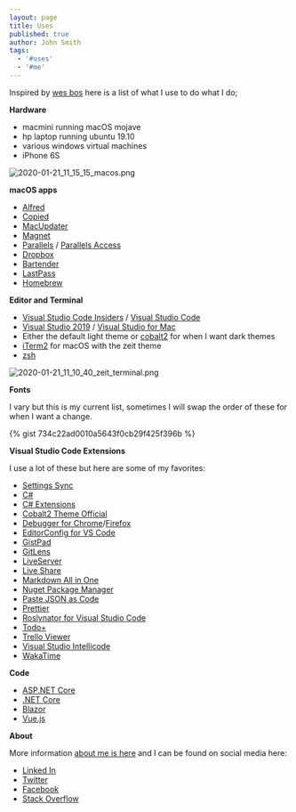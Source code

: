 ```yaml
---
layout: page
title: Uses
published: true
author: John Smith
tags:
  - '#uses'
  - '#me'
---
```


Inspired by [wes bos](https://wesbos.com/uses/) here is a list of what I use to do what I do;

**Hardware**

- macmini running macOS mojave
- hp laptop running ubuntu 19.10
- various windows virtual machines
- iPhone 6S

![2020-01-21_11_15_15_macos.png]({{site.baseurl}}/media/2020-01-21_11_15_15_macos.png)


**macOS apps**

- [Alfred](https://www.alfredapp.com/)
- [Copied](https://copiedapp.com/)
- [MacUpdater](https://www.corecode.io/macupdater/)
- [Magnet](https://magnet.crowdcafe.com/)
- [Parallels](https://www.parallels.com/) / [Parallels Access](https://www.parallels.com/products/access/)
- [Dropbox](https://www.dropbox.com/desktop)
- [Bartender](https://www.macbartender.com/)
- [LastPass](http://lastpass.com/)
- [Homebrew](https://brew.sh/)

**Editor and Terminal**

- [Visual Studio Code Insiders](https://code.visualstudio.com/insiders/) / [Visual Studio Code](https://code.visualstudio.com)
- [Visual Studio 2019](https://visualstudio.microsoft.com) / [Visual Studio for Mac](https://visualstudio.microsoft.com/vs/mac/)
- Either the default light theme or [cobalt2](https://github.com/wesbos/cobalt2-vscode) for when I want dark themes
- [iTerm2](https://iterm2.com) for macOS with the zeit theme
- [zsh](https://ohmyz.sh)

![2020-01-21_11_10_40_zeit_terminal.png]({{site.baseurl}}/media/2020-01-21_11_10_40_zeit_terminal.png)


**Fonts**

I vary but this is my current list, sometimes I will swap the order of these for when I want a change.

{% gist 734c22ad0010a5643f0cb29f425f396b %}


**Visual Studio Code Extensions**

I use a lot of these but here are some of my favorites:

- [Settings Sync](https://marketplace.visualstudio.com/items?itemName=Shan.code-settings-sync)
- [C#](https://marketplace.visualstudio.com/items?itemName=ms-vscode.csharp)
- [C# Extensions](https://marketplace.visualstudio.com/items?itemName=jchannon.csharpextensions)
- [Cobalt2 Theme Official](https://marketplace.visualstudio.com/items?itemName=wesbos.theme-cobalt2)
- [Debugger for Chrome](https://marketplace.visualstudio.com/items?itemName=msjsdiag.debugger-for-chrome)/[Firefox](https://marketplace.visualstudio.com/items?itemName=firefox-devtools.vscode-firefox-debug)
- [EditorConfig for VS Code](https://marketplace.visualstudio.com/items?itemName=EditorConfig.EditorConfig)
- [GistPad](https://marketplace.visualstudio.com/items?itemName=vsls-contrib.gistfs)
- [GitLens](https://marketplace.visualstudio.com/items?itemName=eamodio.gitlens)
- [LiveServer](https://marketplace.visualstudio.com/items?itemName=ritwickdey.LiveServer)
- [Live Share](https://marketplace.visualstudio.com/items?itemName=MS-vsliveshare.vsliveshare)
- [Markdown All in One](https://marketplace.visualstudio.com/items?itemName=yzhang.markdown-all-in-one)
- [Nuget Package Manager](https://marketplace.visualstudio.com/items?itemName=jmrog.vscode-nuget-package-manager)
- [Paste JSON as Code](https://marketplace.visualstudio.com/items?itemName=quicktype.quicktype)
- [Prettier](https://marketplace.visualstudio.com/items?itemName=esbenp.prettier-vscode)
- [Roslynator for Visual Studio Code](https://marketplace.visualstudio.com/items?itemName=josefpihrt-vscode.roslynator)
- [Todo+](https://marketplace.visualstudio.com/items?itemName=fabiospampinato.vscode-todo-plus)
- [Trello Viewer](https://marketplace.visualstudio.com/items?itemName=Ho-Wan.vscode-trello-viewer)
- [Visual Studio Intellicode](https://marketplace.visualstudio.com/items?itemName=VisualStudioExptTeam.vscodeintellicode)
- [WakaTime](https://marketplace.visualstudio.com/items?itemName=WakaTime.vscode-wakatime)

**Code**

- [ASP.NET Core](https://docs.microsoft.com/en-us/aspnet/core/?view=aspnetcore-3.1)
- [.NET Core](https://dotnet.microsoft.com)
- [Blazor](https://dotnet.microsoft.com/apps/aspnet/web-apps/blazor)
- [Vue.js](https://vuejs.org)

**About**

More information [about me is here](https://solrevdev.com/about) and I can be found on social media here:

* [Linked In](https://www.linkedin.com/in/solrevdev)
* [Twitter](https://twitter.com/solrevdev)
* [Facebook](https://www.facebook.com/solrevdevtechradar/)
* [Stack Overflow](https://stackoverflow.com/users/2041/solrevdev)
